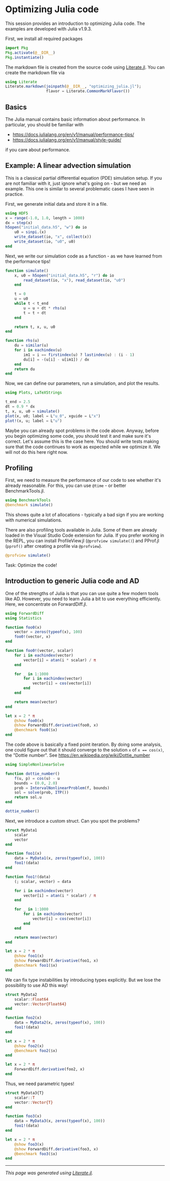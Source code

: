 # Optimizing Julia code

This session provides an introduction to optimizing Julia code.
The examples are developed with Julia v1.9.3.

First, we install all required packages

````julia
import Pkg
Pkg.activate(@__DIR__)
Pkg.instantiate()
````

The markdown file is created from the source code using
[Literate.jl](https://github.com/fredrikekre/Literate.jl).
You can create the markdown file via

````julia
using Literate
Literate.markdown(joinpath(@__DIR__, "optimizing_julia.jl");
                  flavor = Literate.CommonMarkFlavor())
````

## Basics

The Julia manual contains basic information about performance.
In particular, you should be familiar with

- https://docs.julialang.org/en/v1/manual/performance-tips/
- https://docs.julialang.org/en/v1/manual/style-guide/

if you care about performance.

## Example: A linear advection simulation

This is a classical partial differential equation (PDE) simulation setup.
If you are not familiar with it, just ignore what's going on - but we need
an example. This one is similar to several problematic cases I have seen
in practice.

First, we generate initial data and store it in a file.

````julia
using HDF5
x = range(-1.0, 1.0, length = 1000)
dx = step(x)
h5open("initial_data.h5", "w") do io
    u0 = sinpi.(x)
    write_dataset(io, "x", collect(x))
    write_dataset(io, "u0", u0)
end
````

Next, we write our simulation code as a function - as we have learned from
the performance tips!

````julia
function simulate()
    x, u0 = h5open("initial_data.h5", "r") do io
        read_dataset(io, "x"), read_dataset(io, "u0")
    end

    t = 0
    u = u0
    while t < t_end
        u = u + dt * rhs(u)
        t = t + dt
    end

    return t, x, u, u0
end

function rhs(u)
    du = similar(u)
    for i in eachindex(u)
        im1 = i == firstindex(u) ? lastindex(u) : (i - 1)
        du[i] = -(u[i] - u[im1]) / dx
    end
    return du
end
````

Now, we can define our parameters, run a simulation,
and plot the results.

````julia
using Plots, LaTeXStrings

t_end = 2.5
dt = 0.9 * dx
t, x, u, u0 = simulate()
plot(x, u0; label = L"u_0", xguide = L"x")
plot!(x, u; label = L"u")
````

Maybe you can already spot problems in the code above.
Anyway, before you begin optimizing some code, you should
test it and make sure it's correct. Let's assume this is the
case here. You should write tests making sure that the code
continues to work as expected while we optimize it. We will
not do this here right now.

## Profiling

First, we need to measure the performance of our code to
see whether it's already reasonable. For this, you can use
`@time` - or better BenchmarkTools.jl.

````julia
using BenchmarkTools
@benchmark simulate()
````

This shows quite a lot of allocations - typically a bad sign
if you are working with numerical simulations.

There are also profiling tools available in Julia.
Some of them are already loaded in the Visual Studio Code
extension for Julia. If you prefer working in the REPL,
you can install ProfileView.jl (`@profview simulate()`) and
PProf.jl (`pprof()` after creating a profile via `@profview`).

````julia
@profview simulate()
````

Task: Optimize the code!

## Introduction to generic Julia code and AD

One of the strengths of Julia is that you can use quite a few
modern tools like AD. However, you need to learn Julia a bit
to use everything efficiently.
Here, we concentrate on ForwardDiff.jl.

````julia
using ForwardDiff
using Statistics

function foo0(x)
    vector = zeros(typeof(x), 100)
    foo0!(vector, x)
end

function foo0!(vector, scalar)
    for i in eachindex(vector)
        vector[i] = atan(i * scalar) / π
    end

    for _ in 1:1000
        for i in eachindex(vector)
            vector[i] = cos(vector[i])
        end
    end

    return mean(vector)
end

let x = 2 * π
    @show foo0(x)
    @show ForwardDiff.derivative(foo0, x)
    @benchmark foo0($x)
end
````

The code above is basically a fixed point iteration.
By doing some analysis, one could figure out that it
should converge to the solution `x` of `x == cos(x)`,
the "Dottie number". See https://en.wikipedia.org/wiki/Dottie_number

````julia
using SimpleNonlinearSolve

function dottie_number()
    f(u, p) = cos(u) - u
    bounds = (0.0, 2.0)
    prob = IntervalNonlinearProblem(f, bounds)
    sol = solve(prob, ITP())
    return sol.u
end

dottie_number()
````

Next, we introduce a custom struct. Can you spot the problems?

````julia
struct MyData1
    scalar
    vector
end

function foo1(x)
    data = MyData1(x, zeros(typeof(x), 100))
    foo1!(data)
end

function foo1!(data)
    (; scalar, vector) = data

    for i in eachindex(vector)
        vector[i] = atan(i * scalar) / π
    end

    for _ in 1:1000
        for i in eachindex(vector)
            vector[i] = cos(vector[i])
        end
    end

    return mean(vector)
end

let x = 2 * π
    @show foo1(x)
    @show ForwardDiff.derivative(foo1, x)
    @benchmark foo1($x)
end
````

We can fix type instabilities by introducing types explicitly.
But we lose the possibility to use AD this way!

````julia
struct MyData2
    scalar::Float64
    vector::Vector{Float64}
end

function foo2(x)
    data = MyData2(x, zeros(typeof(x), 100))
    foo1!(data)
end

let x = 2 * π
    @show foo2(x)
    @benchmark foo2($x)
end

let x = 2 * π
    ForwardDiff.derivative(foo2, x)
end
````

Thus, we need parametric types!

````julia
struct MyData3{T}
    scalar::T
    vector::Vector{T}
end

function foo3(x)
    data = MyData3(x, zeros(typeof(x), 100))
    foo1!(data)
end

let x = 2 * π
    @show foo3(x)
    @show ForwardDiff.derivative(foo3, x)
    @benchmark foo3($x)
end
````

---

*This page was generated using [Literate.jl](https://github.com/fredrikekre/Literate.jl).*

